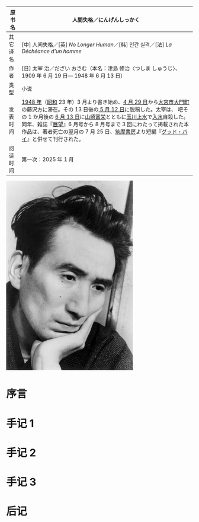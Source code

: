| 原书名   | 人間失格／にんげんしっかく                                   |
| -------- | ------------------------------------------------------------ |
| 其它译名 | [中] 人间失格／[英] <i>No Longer Human</i>／[韩] 인간 실격／[法] *La Déchéance d'un homme* |
| 作者     | [日] 太宰 治／だざい おさむ（本名：津島 修治〈つしま しゅうじ〉、1909 年 6 月 19 日— 1948 年 6 月 13 日） |
| 类型     | 小说                                                         |
| 发表时间 | [1948 年](https://ja.wikipedia.org/wiki/1948年)（[昭和](https://ja.wikipedia.org/wiki/昭和) 23 年）3 月より書き始め、[4 月 29 日](https://ja.wikipedia.org/wiki/4月29日)から[大宮市](https://ja.wikipedia.org/wiki/大宮市)[大門町](https://ja.wikipedia.org/wiki/大門町_(さいたま市))の藤沢方に滞在。その 13 日後の[ 5 月 12 日](https://ja.wikipedia.org/wiki/5月12日)に脱稿した。太宰は、 吧その 1 か月後の [6 月 13 日](https://ja.wikipedia.org/wiki/6月13日)に[山崎富栄](https://ja.wikipedia.org/wiki/山崎富栄)とともに[玉川上水](https://ja.wikipedia.org/wiki/玉川上水)で[入水](https://ja.wikipedia.org/wiki/入水)自殺した。同年、雑誌『[展望](https://ja.wikipedia.org/wiki/展望_(雑誌))』6 月号から 8 月号まで 3 回にわたって掲載された本作品は、著者死亡の翌月の 7 月 25 日、[筑摩書房](https://ja.wikipedia.org/wiki/筑摩書房)より短編『[グッド・バイ](https://ja.wikipedia.org/wiki/グッド・バイ_(小説))』と併せて刊行された。 |
| 阅读时间 | 第一次：2025 年 1 月                                         |















<img src="./assets/Osamu_Dazai.jpg" alt="Osamu_Dazai" style="zoom:50%;" />















# 序言



# 手记 1



# 手记 2



# 手记 3



# 后记

